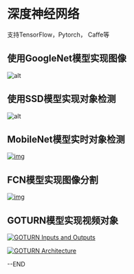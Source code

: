# 深度神经网络

支持TensorFlow，Pytorch， Caffe等

## 使用GoogleNet模型实现图像

![alt](https://camo.qiitausercontent.com/ff9fdb708af0f67c865b0b1e41c4d0f42f0be738/68747470733a2f2f71696974612d696d6167652d73746f72652e73332e61702d6e6f727468656173742d312e616d617a6f6e6177732e636f6d2f302f3230393730352f36376639383231332d613866662d646535322d326437652d3138613365663337636464322e706e67)



## 使用SSD模型实现对象检测

![alt](https://camo.qiitausercontent.com/c0617edab83ab7ad9435a54812133f9eb14fef2b/68747470733a2f2f71696974612d696d6167652d73746f72652e73332e616d617a6f6e6177732e636f6d2f302f3132343433302f64373435333631362d313331382d393831382d376330352d6338646464326666303062302e706e67)



## MobileNet模型实时对象检测

[![img](https://proc-cpuinfo.fixstars.com/wp-content/uploads/2019/03/cc6e7681c1b9b84bc16698450a4a4444-1024x291.png)](https://proc-cpuinfo.fixstars.com/wp-content/uploads/2019/03/cc6e7681c1b9b84bc16698450a4a4444.png)

## FCN模型实现图像分割

[![img](https://blog.negativemind.com/wp-content/uploads/2019/03/output_heatmap.jpg)](https://blog.negativemind.com/wp-content/uploads/2019/03/output_heatmap.jpg)



## GOTURN模型实现视频对象

[![GOTURN Inputs and Outputs](https://learnopencv.com/wp-content/uploads/2018/07/goturn-inputs-ouputs-1024x487.jpg)](https://learnopencv.com/wp-content/uploads/2018/07/goturn-inputs-ouputs.jpg)

[![GOTURN Architecture](https://learnopencv.com/wp-content/uploads/2018/07/GOTURN-architecture-1024x478.jpg)](https://learnopencv.com/wp-content/uploads/2018/07/GOTURN-architecture.jpg)

--END
